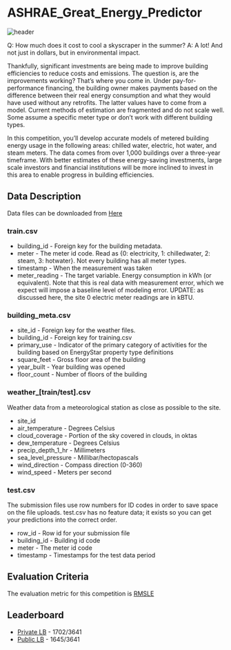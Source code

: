 # ASHRAE_Great_Energy_Predictor

![header](https://user-images.githubusercontent.com/25604111/71593196-19040900-2b59-11ea-927c-afd9ccc3e99e.png)

Q: How much does it cost to cool a skyscraper in the summer?
A: A lot! And not just in dollars, but in environmental impact.

Thankfully, significant investments are being made to improve building efficiencies to reduce costs and emissions. The question is, are the improvements working? That’s where you come in. Under pay-for-performance financing, the building owner makes payments based on the difference between their real energy consumption and what they would have used without any retrofits. The latter values have to come from a model. Current methods of estimation are fragmented and do not scale well. Some assume a specific meter type or don’t work with different building types.

In this competition, you’ll develop accurate models of metered building energy usage in the following areas: chilled water, electric, hot water, and steam meters. The data comes from over 1,000 buildings over a three-year timeframe. With better estimates of these energy-saving investments, large scale investors and financial institutions will be more inclined to invest in this area to enable progress in building efficiencies.

## Data Description
Data files can be downloaded from [Here](https://www.kaggle.com/c/ashrae-energy-prediction/data)

### train.csv
* building_id - Foreign key for the building metadata.
* meter - The meter id code. Read as {0: electricity, 1: chilledwater, 2: steam, 3: hotwater}. Not every building has all meter types.
* timestamp - When the measurement was taken
* meter_reading - The target variable. Energy consumption in kWh (or equivalent). Note that this is real data with measurement error, which we expect will impose a baseline level of modeling error. UPDATE: as discussed here, the site 0 electric meter readings are in kBTU.
### building_meta.csv
* site_id - Foreign key for the weather files.
* building_id - Foreign key for training.csv
* primary_use - Indicator of the primary category of activities for the building based on EnergyStar property type definitions
* square_feet - Gross floor area of the building
* year_built - Year building was opened
* floor_count - Number of floors of the building
### weather_[train/test].csv
Weather data from a meteorological station as close as possible to the site.
* site_id
* air_temperature - Degrees Celsius
* cloud_coverage - Portion of the sky covered in clouds, in oktas
* dew_temperature - Degrees Celsius
* precip_depth_1_hr - Millimeters
* sea_level_pressure - Millibar/hectopascals
* wind_direction - Compass direction (0-360)
* wind_speed - Meters per second
### test.csv
The submission files use row numbers for ID codes in order to save space on the file uploads. test.csv has no feature data; it exists so you can get your predictions into the correct order.
* row_id - Row id for your submission file
* building_id - Building id code
* meter - The meter id code
* timestamp - Timestamps for the test data period

## Evaluation Criteria
The evaluation metric for this competition is [RMSLE](https://stats.stackexchange.com/questions/56658/how-do-you-interpret-rmsle-root-mean-squared-logarithmic-error)

## Leaderboard
* [Private LB](https://www.kaggle.com/c/ashrae-energy-prediction/leaderboard) - 1702/3641
* [Public LB](https://www.kaggle.com/c/ashrae-energy-prediction/leaderboard) - 1645/3641
